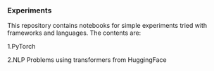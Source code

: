 ### Experiments

This repository contains notebooks for simple experiments tried with frameworks and languages. The contents are:

1.PyTorch

2.NLP Problems using transformers from HuggingFace
